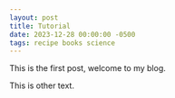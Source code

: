 ```yaml
---
layout: post
title: Tutorial
date: 2023-12-28 00:00:00 -0500
tags: recipe books science
---
```


This is the first post, welcome to my blog.

This is other text.
